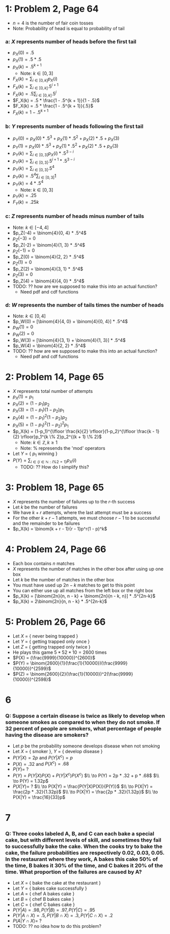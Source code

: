 # 1: Problem 2, Page 64
* $n = 4$ is the number of fair coin tosses
* Note: Probability of head is equal to probability of tail

### a: $X$ represents number of heads before the first tail
* $p_X(0) = .5$
* $p_X(1) = .5 * .5$
* $p_X(k) = .5 ^ {k + 1}$
  * Note: $k \in [0, 3]$
* $F_X(k) = \sum_{i\in [0, k]} p_X(i)$
* $F_X(k) = \sum_{i\in [0, k]} .5 ^ {i + 1}$
* $F_X(k) = .5 \sum_{i\in [0, k]} .5 ^ {i}$
* $F_X(k) = .5 * \frac{1 - .5^{k + 1}}{1 - .5}$
* $F_X(k) = .5 * \frac{1 - .5^{k + 1}}{.5}$
* $F_X(k) = 1 - .5^{k + 1}$

### b: $Y$ represents number of heads following the first tail
* $p_Y(0) = p_X(0) * .5^3 + p_X(1) * .5^2 + p_X(2) * .5 + p_X(3)$
* $p_Y(1) = p_X(0) * .5^3 + p_X(1) * .5^2 + p_X(2) * .5 + p_X(3)$
* $p_Y(k) = \sum_{i \in [0, 3]} p_X(i) * .5^{3 - i}$
* $p_Y(k) = \sum_{i \in [0, 3]} .5 ^ {i + 1} * .5^{3 - i}$
* $p_Y(k) = \sum_{i \in [0, 3]} .5 ^ 4$
* $p_Y(k) = .5 ^ 4 \sum_{i \in [0, 3]} 1$
* $p_Y(k) = 4 * .5 ^ 4$
  * Note: $k \in [0, 3]$
* $p_Y(k) = .25$
* $F_Y(k) = .25k$

### c: $Z$ represents number of heads minus number of tails
* Note: $k \in [-4, 4]$
* $p_Z(-4) = \binom{4}{0, 4} * .5^4$
* $p_Z(-3) = 0$
* $p_Z(-2) = \binom{4}{1, 3} * .5^4$
* $p_Z(-1) = 0$
* $p_Z(0) = \binom{4}{2, 2} * .5^4$
* $p_Z(1) = 0$
* $p_Z(2) = \binom{4}{3, 1} * .5^4$
* $p_Z(3) = 0$
* $p_Z(4) = \binom{4}{4, 0} * .5^4$
* TODO: ?? how are we supposed to make this into an actual function?
  * Need pdf and cdf functions

### d: $W$ represents the number of tails times the number of heads
* Note: $k \in [0, 4]$
* $p_W(0) = [\binom{4}{4, 0} + \binom{4}{0, 4}] * .5^4$
* $p_W(1) = 0$
* $p_W(2) = 0$
* $p_W(3) = [\binom{4}{3, 1} + \binom{4}{1, 3}] * .5^4$
* $p_W(4) = \binom{4}{2, 2} * .5^4$
* TODO: ?? how are we supposed to make this into an actual function?
  * Need pdf and cdf functions

# 2: Problem 14, Page 65
* $X$ represents total number of attempts
* $p_X(1) = p_1$
* $p_X(2) = (1-p_1)p_2$
* $p_X(3) = (1-p_1)(1-p_2)p_1$
* $p_X(4) = (1-p_1)^2(1-p_2)p_2$
* $p_X(5) = (1-p_1)^2(1-p_2)^2p_1$
* $p_X(k) = (1-p_1)^{\lfloor \frac{k}{2} \rfloor}(1-p_2)^{\lfloor \frac{k - 1}{2} \rfloor}p_1^{k \% 2}p_2^{(k + 1) \% 2}$
  * Note: $k \in \mathbb{Z}, k \geq 1$
  * Note: $\%$ represends the 'mod' operators
* Let $Y$ = { $p_1$ winning }
* $P(Y) = \sum _{i \in \{i \in \mathbb{N}: i \% 2 = 1 \}} p_X(i)$
  * TODO: ?? How do I simplify this? 

# 3: Problem 18, Page 65
* $X$ represents the number of failures up to the $r$-th success
* Let $k$ be the number of failures
* We have $k + r$ attempts, where the last attempt must be a success
* For the other $k + r - 1$ attempts, we must choose $r - 1$ to be successful and the remainder to be failures
* $p_X(k) = \binom{k + r - 1}{r - 1}p^r(1 - p)^k$

# 4: Problem 24, Page 66
* Each box contains $n$ matches
* $X$ represents the number of matches in the other box after using up one box
* Let $k$ be the number of matches in the other box
* You must have used up $2n - k$ matches to get to this point
* You can either use up all matches from the left box or the right box
* $p_X(k) = [\binom{2n}{n, n - k} + \binom{2n}{n - k, n}] * .5^{2n-k}$
* $p_X(k) = 2\binom{2n}{n, n - k} * .5^{2n-k}$

# 5: Problem 26, Page 66
* Let $X$ = { never being trapped }
* Let $Y$ = { getting trapped only once }
* Let $Z$ = { getting trapped only twice }
* He plays this game $5 * 52 * 10 = 2600$ times
* $P(X) = (\frac{9999}{10000})^{2600}$
* $P(Y) = \binom{2600}{1}(\frac{1}{10000})(\frac{9999}{10000})^{2599}$
* $P(Z) = \binom{2600}{2}(\frac{1}{10000})^2(\frac{9999}{10000})^{2598}$

# 6
### Q: Suppose a certain disease is twice as likely to develop when someone smokes as compared to when they do not smoke. If 32 percent of people are smokers, what percentage of people having the disease are smokers?
* Let $p$ be the probability someone develops disease when not smoking
* Let $X$ = { smoker }, $Y$ = { develop disease }
* $P(Y|X) = 2p$ and $P(Y|X^c) = p$
* $P(X) = .32$ and $P(X^c) = .68$
* $P(Y) =\ ?$
* $P(Y) = P(Y|X)P(X) + P(Y|X^c)P(X^c)$
  $\\ \to P(Y) = 2p * .32 + p * .68$
  $\\ \to P(Y) = 1.32p$
* $P(X|Y) =\ ?$
  $\\ \to P(X|Y) = \frac{P(Y|X)P(X)}{P(Y)}$
  $\\ \to P(X|Y) = \frac{2p * .32}{1.32p}$
  $\\ \to P(X|Y) = \frac{2p * .32}{1.32p}$
  $\\ \to P(X|Y) = \frac{16}{33}p$

# 7
### Q: Three cooks labeled A, B, and C can each bake a special cake, but with different levels of skill, and sometimes they fail to successfully bake the cake. When the cooks try to bake the cake, the failure probabilities are respectively 0.02, 0.03, 0.05. In the restaurant where they work, A bakes this cake 50% of the time, B bakes it 30% of the time, and C bakes it 20% of the time. What proportion of the failures are caused by A?
* Let $X$ = { bake the cake at the restaurant }
* Let $Y$ = { bakes cake successfully }
* Let $A$ = { chef A bakes cake }
* Let $B$ = { chef B bakes cake }
* Let $C$ = { chef C bakes cake }
* $P(Y|A) = .98, P(Y|B) = .97, P(Y|C) = .95$
* $P(Y|A \cap X) = .5, P(Y|B \cap X) = .3, P(Y|C \cap X) = .2$
* $P(A|Y \cap X) =\ ?$
* TODO: ?? no idea how to do this problem?